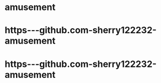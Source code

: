 # amusement
# https---github.com-sherry122232-amusement
# https---github.com-sherry122232-amusement
